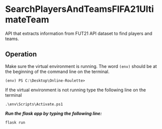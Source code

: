 # SearchPlayersAndTeamsFIFA21UltimateTeam
API that extracts information from FUT21 API dataset to find players and teams.


## Operation
Make sure the virtual environment is running. The word `(env)` should be at the beginning of the command line on the terminal. 

    (env) PS C:\Desktop\Online-Roulette> 

If the virtual environment is not running type the following line on the terminal

    .\env\Scripts\Activate.ps1

***Run the flask app by typing the following line:***

    flask run
